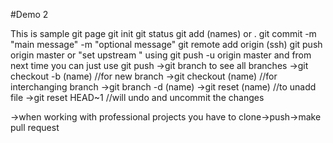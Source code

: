 #Demo 2

This is sample git page 
git init
git status
git add (names) or .
git commit -m "main message" -m "optional message"
git remote add origin (ssh)
git push origin master or "set upstream " using git push -u origin master and from next time you can just use git push
->git branch to see all branches
->git checkout -b (name) //for new branch
->git checkout (name) //for interchanging branch
->git branch -d (name)
->git reset (name) //to unadd file
->git reset HEAD~1 //will undo and uncommit the changes


->when working with professional projects you have to clone->push->make pull request